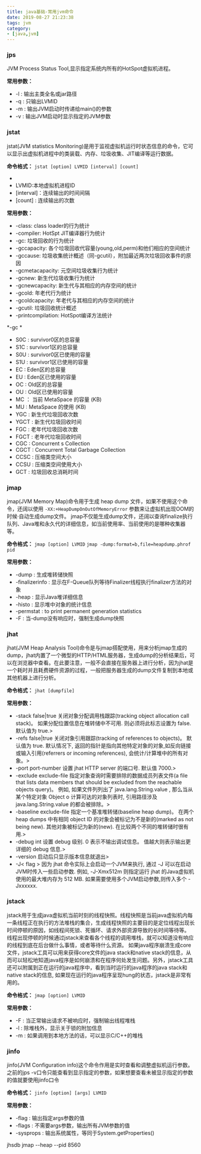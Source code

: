 ```yaml
---
title: java基础-常用jvm命令
date: 2019-08-27 21:23:38
tags: jvm
category: 
- [java,jvm]
---
```


### jps
JVM Process Status Tool,显示指定系统内所有的HotSpot虚拟机进程。

**常用参数：**
+ -l : 输出主类全名或jar路径
+ -q : 只输出LVMID
+ -m : 输出JVM启动时传递给main()的参数
+ -v : 输出JVM启动时显示指定的JVM参数

### jstat
jstat(JVM statistics Monitoring)是用于监视虚拟机运行时状态信息的命令，它可以显示出虚拟机进程中的类装载、内存、垃圾收集、JIT编译等运行数据。

**命令格式：**
`jstat [option] LVMID [interval] [count]`
+ [option]:操作参数
+ LVMID:本地虚拟机进程ID
+ [interval]：连续输出的时间间隔
+ [count] : 连续输出的次数

**常用参数：**
+ -class: class loader的行为统计
+ -compiler: HotSpt JIT编译器行为统计
+ -gc: 垃圾回收的行为统计
+ -gccapacity: 各个垃圾回收代容量(young,old,perm)和他们相应的空间统计
+ -gccause: 垃圾收集统计概述（同-gcutil），附加最近两次垃圾回收事件的原因
+ -gcmetacapacity: 元空间垃圾收集行为统计
+ -gcnew: 新生代垃圾收集行为统计
+ -gcnewcapacity: 新生代与其相应的内存空间的统计
+ -gcold: 年老代行为统计
+ -gcoldcapacity:  年老代与其相应的内存空间的统计
+ -gcutil: 垃圾回收统计概述
+ -printcompilation: HotSpot编译方法统计

*-gc *
+ S0C : survivor0区的总容量
+ S1C : survivor1区的总容量
+ S0U : survivor0区已使用的容量
+ S1U : survivor1区已使用的容量
+ EC : Eden区的总容量
+ EU : Eden区已使用的容量
+ OC : Old区的总容量
+ OU : Old区已使用的容量
+ MC ： 当前 MetaSpace 的容量 (KB)
+ MU : MetaSpace 的使用 (KB)
+ YGC : 新生代垃圾回收次数
+ YGCT : 新生代垃圾回收时间
+ FGC : 老年代垃圾回收次数
+ FGCT : 老年代垃圾回收时间
+ CGC :  Concurrent s Collection
+ CGCT : Concurrent Total Garbage Collection
+ CCSC : 压缩类空间大小
+ CCSU : 压缩类空间使用大小
+ GCT : 垃圾回收总消耗时间

### jmap
jmap(JVM Memory Map)命令用于生成 heap dump 文件，如果不使用这个命令，还阔以使用 `-XX:+HeapDumpOnOutOfMemoryError` 参数来让虚拟机出现OOM的时候·自动生成dump文件。 jmap不仅能生成dump文件，还阔以查询finalize执行队列、Java堆和永久代的详细信息，如当前使用率、当前使用的是哪种收集器等。

**命令格式：**
`jmap [option] LVMID`
`jmap -dump:format=b,file=heapdump.phrof pid`

**常用参数：**
+ -dump : 生成堆转储快照
+ -finalizerinfo : 显示在F-Queue队列等待Finalizer线程执行finalizer方法的对象
+ -heap : 显示Java堆详细信息
+ -histo : 显示堆中对象的统计信息
+ -permstat : to print permanent generation statistics
+ -F : 当-dump没有响应时，强制生成dump快照

### jhat
jhat(JVM Heap Analysis Tool)命令是与jmap搭配使用，用来分析jmap生成的dump，jhat内置了一个微型的HTTP/HTML服务器，生成dump的分析结果后，可以在浏览器中查看。在此要注意，一般不会直接在服务器上进行分析，因为jhat是一个耗时并且耗费硬件资源的过程，一般把服务器生成的dump文件复制到本地或其他机器上进行分析。

**命令格式：**
`jhat [dumpfile]`

**常用参数：**
+ -stack false|true 关闭对象分配调用栈跟踪(tracking object allocation call stack)。 如果分配位置信息在堆转储中不可用. 则必须将此标志设置为 false. 默认值为 true.>
+ -refs false|true 关闭对象引用跟踪(tracking of references to objects)。 默认值为 true. 默认情况下, 返回的指针是指向其他特定对象的对象,如反向链接或输入引用(referrers or incoming references), 会统计/计算堆中的所有对象。>
+ -port port-number 设置 jhat HTTP server 的端口号. 默认值 7000.>
+ -exclude exclude-file 指定对象查询时需要排除的数据成员列表文件(a file that lists data members that should be excluded from the reachable objects query)。 例如, 如果文件列列出了 java.lang.String.value , 那么当从某个特定对象 Object o 计算可达的对象列表时, 引用路径涉及 java.lang.String.value 的都会被排除。>
+ -baseline exclude-file 指定一个基准堆转储(baseline heap dump)。 在两个 heap dumps 中有相同 object ID 的对象会被标记为不是新的(marked as not being new). 其他对象被标记为新的(new). 在比较两个不同的堆转储时很有用.>
+ -debug int 设置 debug 级别. 0 表示不输出调试信息。 值越大则表示输出更详细的 debug 信息.>
+ -version 启动后只显示版本信息就退出>
+ -J< flag > 因为 jhat 命令实际上会启动一个JVM来执行, 通过 -J 可以在启动JVM时传入一些启动参数. 例如, -J-Xmx512m 则指定运行 jhat 的Java虚拟机使用的最大堆内存为 512 MB. 如果需要使用多个JVM启动参数,则传入多个 -Jxxxxxx.

### jstack
jstack用于生成java虚拟机当前时刻的线程快照。线程快照是当前java虚拟机内每一条线程正在执行的方法堆栈的集合，生成线程快照的主要目的是定位线程出现长时间停顿的原因，如线程间死锁、死循环、请求外部资源导致的长时间等待等。 线程出现停顿的时候通过jstack来查看各个线程的调用堆栈，就可以知道没有响应的线程到底在后台做什么事情，或者等待什么资源。 如果java程序崩溃生成core文件，jstack工具可以用来获得core文件的java stack和native stack的信息，从而可以轻松地知道java程序是如何崩溃和在程序何处发生问题。另外，jstack工具还可以附属到正在运行的java程序中，看到当时运行的java程序的java stack和native stack的信息, 如果现在运行的java程序呈现hung的状态，jstack是非常有用的。
 
**命令格式：**
`jmap [option] LVMID`

**常用参数：**
+ -F : 当正常输出请求不被响应时，强制输出线程堆栈
+ -l : 除堆栈外，显示关于锁的附加信息
+ -m : 如果调用到本地方法的话，可以显示C/C++的堆栈

### jinfo
jinfo(JVM Configuration info)这个命令作用是实时查看和调整虚拟机运行参数。 之前的jps -v口令只能查看到显示指定的参数，如果想要查看未被显示指定的参数的值就要使用jinfo口令

**命令格式：**
`jinfo [option] [args] LVMID`

**常用参数：**
+ -flag : 输出指定args参数的值
+ -flags : 不需要args参数，输出所有JVM参数的值
+ -sysprops : 输出系统属性，等同于System.getProperties()


jhsdb jmap --heap --pid 8560